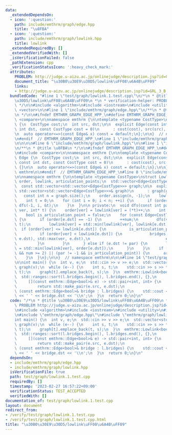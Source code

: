```yaml
---
data:
  _extendedDependsOn:
  - icon: ':question:'
    path: include/emthrm/graph/edge.hpp
    title: "\u8FBA"
  - icon: ':question:'
    path: include/emthrm/graph/lowlink.hpp
    title: lowlink
  _extendedRequiredBy: []
  _extendedVerifiedWith: []
  _isVerificationFailed: false
  _pathExtension: cpp
  _verificationStatusIcon: ':heavy_check_mark:'
  attributes:
    PROBLEM: http://judge.u-aizu.ac.jp/onlinejudge/description.jsp?id=GRL_3_B
    document_title: "\u30B0\u30E9\u30D5/lowlink\uFF08\u6A4B\uFF09"
    links:
    - http://judge.u-aizu.ac.jp/onlinejudge/description.jsp?id=GRL_3_B
  bundledCode: "#line 1 \"test/graph/lowlink.1.test.cpp\"\n/*\n * @title \u30B0\u30E9\
    \u30D5/lowlink\uFF08\u6A4B\uFF09\n *\n * verification-helper: PROBLEM http://judge.u-aizu.ac.jp/onlinejudge/description.jsp?id=GRL_3_B\n\
    \ */\n\n#include <algorithm>\n#include <iostream>\n#include <utility>\n#include\
    \ <vector>\n\n#line 1 \"include/emthrm/graph/edge.hpp\"\n/**\n * @title \u8FBA\
    \n */\n\n#ifndef EMTHRM_GRAPH_EDGE_HPP_\n#define EMTHRM_GRAPH_EDGE_HPP_\n\n#include\
    \ <compare>\n\nnamespace emthrm {\n\ntemplate <typename CostType>\nstruct Edge\
    \ {\n  CostType cost;\n  int src, dst;\n\n  explicit Edge(const int src, const\
    \ int dst, const CostType cost = 0)\n      : cost(cost), src(src), dst(dst) {}\n\
    \n  auto operator<=>(const Edge& x) const = default;\n};\n\n}  // namespace emthrm\n\
    \n#endif  // EMTHRM_GRAPH_EDGE_HPP_\n#line 1 \"include/emthrm/graph/lowlink.hpp\"\
    \n\n\n\n#line 6 \"include/emthrm/graph/lowlink.hpp\"\n\n#line 1 \"include/emthrm/graph/edge.hpp\"\
    \n/**\n * @title \u8FBA\n */\n\n#ifndef EMTHRM_GRAPH_EDGE_HPP_\n#define EMTHRM_GRAPH_EDGE_HPP_\n\
    \n#include <compare>\n\nnamespace emthrm {\n\ntemplate <typename CostType>\nstruct\
    \ Edge {\n  CostType cost;\n  int src, dst;\n\n  explicit Edge(const int src,\
    \ const int dst, const CostType cost = 0)\n      : cost(cost), src(src), dst(dst)\
    \ {}\n\n  auto operator<=>(const Edge& x) const = default;\n};\n\n}  // namespace\
    \ emthrm\n\n#endif  // EMTHRM_GRAPH_EDGE_HPP_\n#line 8 \"include/emthrm/graph/lowlink.hpp\"\
    \n\nnamespace emthrm {\n\ntemplate <typename CostType>\nstruct Lowlink {\n  std::vector<int>\
    \ order, lowlink, articulation_points;\n  std::vector<Edge<CostType>> bridges;\n\
    \  const std::vector<std::vector<Edge<CostType>>> graph;\n\n  explicit Lowlink(const\
    \ std::vector<std::vector<Edge<CostType>>>& graph)\n      : graph(graph) {\n \
    \   const int n = graph.size();\n    order.assign(n, -1);\n    lowlink.resize(n);\n\
    \    int t = 0;\n    for (int i = 0; i < n; ++i) {\n      if (order[i] == -1)\
    \ dfs(-1, i, &t);\n    }\n  }\n\n private:\n  void dfs(const int par, const int\
    \ ver, int* t) {\n    order[ver] = lowlink[ver] = (*t)++;\n    int num = 0;\n\
    \    bool is_articulation_point = false;\n    for (const Edge<CostType>& e : graph[ver])\
    \ {\n      if (order[e.dst] == -1) {\n        ++num;\n        dfs(ver, e.dst,\
    \ t);\n        lowlink[ver] = std::min(lowlink[ver], lowlink[e.dst]);\n      \
    \  if (order[ver] <= lowlink[e.dst]) {\n          is_articulation_point = true;\n\
    \          if (order[ver] < lowlink[e.dst]) {\n            bridges.emplace_back(std::min(ver,\
    \ e.dst), std::max(ver, e.dst),\n                                 e.cost);\n \
    \         }\n        }\n      } else if (e.dst != par) {\n        lowlink[ver]\
    \ = std::min(lowlink[ver], order[e.dst]);\n      }\n    }\n    if ((par == -1\
    \ && num >= 2) || (par != -1 && is_articulation_point)) {\n      articulation_points.emplace_back(ver);\n\
    \    }\n  }\n};\n\n}  // namespace emthrm\n\n\n#line 14 \"test/graph/lowlink.1.test.cpp\"\
    \n\nint main() {\n  int v, e;\n  std::cin >> v >> e;\n  std::vector<std::vector<emthrm::Edge<bool>>>\
    \ graph(v);\n  while (e--) {\n    int s, t;\n    std::cin >> s >> t;\n    graph[s].emplace_back(s,\
    \ t);\n    graph[t].emplace_back(t, s);\n  }\n  emthrm::Lowlink<bool> l(graph);\n\
    \  std::ranges::sort(l.bridges.begin(), l.bridges.end(), {},\n               \
    \     [](const emthrm::Edge<bool>& e) -> std::pair<int, int> {\n             \
    \         return std::make_pair(e.src, e.dst);\n                    });\n  for\
    \ (const emthrm::Edge<bool>& bridge : l.bridges) {\n    std::cout << bridge.src\
    \ << ' ' << bridge.dst << '\\n';\n  }\n  return 0;\n}\n"
  code: "/*\n * @title \u30B0\u30E9\u30D5/lowlink\uFF08\u6A4B\uFF09\n *\n * verification-helper:\
    \ PROBLEM http://judge.u-aizu.ac.jp/onlinejudge/description.jsp?id=GRL_3_B\n */\n\
    \n#include <algorithm>\n#include <iostream>\n#include <utility>\n#include <vector>\n\
    \n#include \"emthrm/graph/edge.hpp\"\n#include \"emthrm/graph/lowlink.hpp\"\n\n\
    int main() {\n  int v, e;\n  std::cin >> v >> e;\n  std::vector<std::vector<emthrm::Edge<bool>>>\
    \ graph(v);\n  while (e--) {\n    int s, t;\n    std::cin >> s >> t;\n    graph[s].emplace_back(s,\
    \ t);\n    graph[t].emplace_back(t, s);\n  }\n  emthrm::Lowlink<bool> l(graph);\n\
    \  std::ranges::sort(l.bridges.begin(), l.bridges.end(), {},\n               \
    \     [](const emthrm::Edge<bool>& e) -> std::pair<int, int> {\n             \
    \         return std::make_pair(e.src, e.dst);\n                    });\n  for\
    \ (const emthrm::Edge<bool>& bridge : l.bridges) {\n    std::cout << bridge.src\
    \ << ' ' << bridge.dst << '\\n';\n  }\n  return 0;\n}\n"
  dependsOn:
  - include/emthrm/graph/edge.hpp
  - include/emthrm/graph/lowlink.hpp
  isVerificationFile: true
  path: test/graph/lowlink.1.test.cpp
  requiredBy: []
  timestamp: '2023-02-27 16:57:22+09:00'
  verificationStatus: TEST_ACCEPTED
  verifiedWith: []
documentation_of: test/graph/lowlink.1.test.cpp
layout: document
redirect_from:
- /verify/test/graph/lowlink.1.test.cpp
- /verify/test/graph/lowlink.1.test.cpp.html
title: "\u30B0\u30E9\u30D5/lowlink\uFF08\u6A4B\uFF09"
---
```

